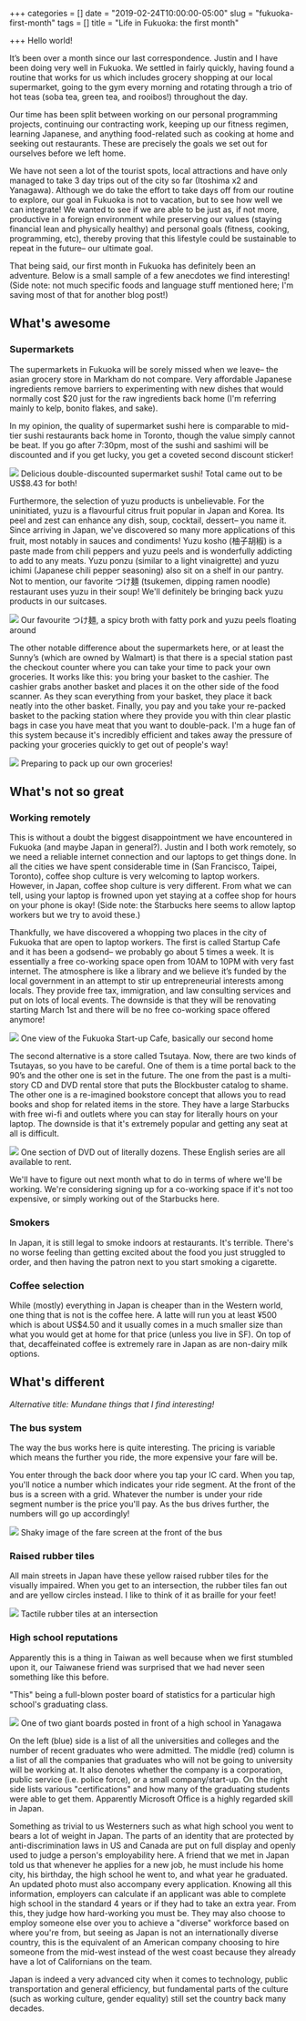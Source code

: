 +++
categories = []
date = "2019-02-24T10:00:00-05:00"
slug = "fukuoka-first-month"
tags = []
title = "Life in Fukuoka: the first month"

+++
Hello world!

It’s been over a month since our last correspondence. Justin and I have been doing very well in Fukuoka. We settled in fairly quickly, having found a routine that works for us which includes grocery shopping at our local supermarket, going to the gym every morning and rotating through a trio of hot teas (soba tea, green tea, and rooibos!) throughout the day.

Our time has been split between working on our personal programming projects, continuing our contracting work, keeping up our fitness regimen, learning Japanese, and anything food-related such as cooking at home and seeking out restaurants. These are precisely the goals we set out for ourselves before we left home.

We have not seen a lot of the tourist spots, local attractions and have only managed to take 3 day trips out of the city so far (Itoshima x2 and Yanagawa). Although we do take the effort to take days off from our routine to explore, our goal in Fukuoka is not to vacation, but to see how well we can integrate! We wanted to see if we are able to be just as, if not more, productive in a foreign environment while preserving our values (staying financial lean and physically healthy) and personal goals (fitness, cooking, programming, etc), thereby proving that this lifestyle could be sustainable to repeat in the future– our ultimate goal.

That being said, our first month in Fukuoka has definitely been an adventure. Below is a small sample of a few anecdotes we find interesting! (Side note: not much specific foods and language stuff mentioned here; I'm saving most of that for another blog post!)

## What's awesome

### Supermarkets

The supermarkets in Fukuoka will be sorely missed when we leave– the asian grocery store in Markham do not compare. Very affordable Japanese ingredients remove barriers to experimenting with new dishes that would normally cost $20 just for the raw ingredients back home (I'm referring mainly to kelp, bonito flakes, and sake).

In my opinion, the quality of supermarket sushi here is comparable to mid-tier sushi restaurants back home in Toronto, though the value simply cannot be beat. If you go after 7:30pm, most of the sushi and sashimi will be discounted and if you get lucky, you get a coveted second discount sticker!

![](/uploads/MVIMG_20190124_202222.jpg)
<span class="caption">Delicious double-discounted supermarket sushi! Total came out to be US$8.43 for both!</span>

Furthermore, the selection of yuzu products is unbelievable. For the uninitiated, yuzu is a  flavourful citrus fruit popular in Japan and Korea. Its peel and zest can enhance any dish, soup, cocktail, dessert– you name it. Since arriving in Japan, we've discovered so many more applications of this fruit, most notably in sauces and condiments! Yuzu kosho (柚子胡椒) is a paste made from chili peppers and yuzu peels and is wonderfully addicting to add to any meats. Yuzu ponzu (similar to a light vinaigrette) and yuzu ichimi (Japanese chili pepper seasoning) also sit on a shelf in our pantry. Not to mention, our favorite つけ麺 (tsukemen, dipping ramen noodle) restaurant uses yuzu in their soup! We'll definitely be bringing back yuzu products in our suitcases.

![](/uploads/MVIMG_20190120_130509.jpg)
<span class="caption">Our favourite つけ麺, a spicy broth with fatty pork and yuzu peels floating around</span>

The other notable difference about the supermarkets here, or at least the Sunny’s (which are owned by Walmart) is that there is a special station past the checkout counter where you can take your time to pack your own groceries. It works like this: you bring your basket to the cashier. The cashier grabs another basket and places it on the other side of the food scanner. As they scan everything from your basket, they place it back neatly into the other basket. Finally, you pay and you take your re-packed basket to the packing station where they provide you with thin clear plastic bags in case you have meat that you want to double-pack. I'm a huge fan of this system because it's incredibly efficient and  takes away the pressure of packing your groceries quickly to get out of people's way!

![](/uploads/MVIMG_20190214_113749.jpg)
<span class="caption">Preparing to pack up our own groceries!</span>

## What's not so great

### Working remotely

This is without a doubt the biggest disappointment we have encountered in Fukuoka (and maybe Japan in general?). Justin and I both work remotely, so we need a reliable internet connection and our laptops to get things done. In all the cities we have spent considerable time in (San Francisco, Taipei, Toronto), coffee shop culture is very welcoming to laptop workers. However, in Japan, coffee shop culture is very different. From what we can tell, using your laptop is frowned upon yet staying at a coffee shop for hours on your phone is okay! (Side note: the Starbucks here seems to allow laptop workers but we try to avoid these.)

Thankfully, we have discovered a whopping two places in the city of Fukuoka that are open to laptop workers. The first is called Startup Cafe and it has been a godsend– we probably go about 5 times a week. It is essentially a free co-working space open from 10AM to 10PM with very fast internet. The atmosphere is like a library and we believe it’s funded by the local government in an attempt to stir up entrepreneurial interests among locals. They provide free tax, immigration, and law consulting services and put on lots of local events. The downside is that they will be renovating starting March 1st and there will be no free co-working space offered anymore!

![](/uploads/startupcafe.jpg) <span class="caption">One view of the Fukuoka Start-up Cafe, basically our second home</span>

The second alternative is a store called Tsutaya. Now, there are two kinds of Tsutayas, so you have to be careful. One of them is a time portal back to the 90’s and the other one is set in the future. The one from the past is a multi-story CD and DVD rental store that puts the Blockbuster catalog to shame. The other one is a re-imagined bookstore concept that allows you to read books and shop for related items in the store. They have a large Starbucks with free wi-fi and outlets where you can stay for literally hours on your laptop. The downside is that it's extremely popular and getting any seat at all is difficult.

![](/uploads/MVIMG_20190130_152812.jpg)
<span class="caption">One section of DVD out of literally dozens. These English series are all available to rent.</span>

We'll have to figure out next month what to do in terms of where we'll be working. We're considering signing up for a co-working space if it's not too expensive, or simply working out of the Starbucks here.

### Smokers

In Japan, it is still legal to smoke indoors at restaurants. It's terrible. There's no worse feeling than getting excited about the food you just struggled to order, and then having the patron next to you start smoking a cigarette.

### Coffee selection

While (mostly) everything in Japan is cheaper than in the Western world, one thing that is not is the coffee here. A latte will run you at least ¥500 which is about US$4.50 and it usually comes in a much smaller size than what you would get at home for that price (unless you live in SF). On top of that, decaffeinated coffee is extremely rare in Japan as are non-dairy milk options.

## What's different

_Alternative title: Mundane things that I find interesting!_

### The bus system

The way the bus works here is quite interesting. The pricing is variable which means the further you ride, the more expensive your fare will be.

You enter through the back door where you tap your IC card. When you tap, you'll notice a number which indicates your ride segment. At the front of the bus is a screen with a grid. Whatever the number is under your ride segment number is the price you'll pay. As the bus drives further, the numbers will go up accordingly!

![](/uploads/MVIMG_20190212_174716.jpg)
<span class="caption">Shaky image of the fare screen at the front of the bus</span>

### Raised rubber tiles

All main streets in Japan have these yellow raised rubber tiles for the visually impaired. When you get to an intersection, the rubber tiles fan out and are yellow circles instead. I like to think of it as braille for your feet!

![](/uploads/MVIMG_20190224_121058.jpg)
<span class="caption">Tactile rubber tiles at an intersection</span>

### High school reputations

Apparently this is a thing in Taiwan as well because when we first stumbled upon it, our Taiwanese friend was surprised that we had never seen something like this before.

"This" being a full-blown poster board of statistics for a particular high school's graduating class.

![](/uploads/MVIMG_20190224_124203.jpg)
<span class="caption">One of two giant boards posted in front of a high school in Yanagawa</span>

On the left (blue) side is a list of all the universities and colleges and the number of recent graduates who were admitted. The middle (red) column is a list of all the companies that graduates who will not be going to university will be working at. It also denotes whether the company is a corporation, public service (i.e. police force), or a small company/start-up. On the right side lists various "certifications" and how many of the graduating students were able to get them. Apparently Microsoft Office is a highly regarded skill in Japan.

Something as trivial to us Westerners such as what high school you went to bears a lot of weight in Japan. The parts of an identity that are protected by anti-discrimination laws in US and Canada are put on full display and openly used to judge a person's employability here. A friend that we met in Japan told us that whenever he applies for a new job, he must include his home city, his birthday, the high school he went to, and what year he graduated. An updated photo must also accompany every application. Knowing all this information, employers can calculate if an applicant was able to complete high school in the standard 4 years or if they had to take an extra year. From this, they judge how hard-working you must be. They may also choose to employ someone else over you to achieve a "diverse" workforce based on where you're from, but seeing as Japan is not an internationally diverse country, this is the equivalent of an American company choosing to hire someone from the mid-west instead of the west coast because they already have a lot of Californians on the team.

Japan is indeed a very advanced city when it comes to technology, public transportation and general efficiency, but fundamental parts of the culture (such as working culture, gender equality) still set the country back many decades.